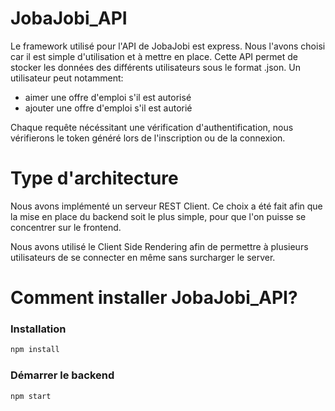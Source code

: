 # JobaJobi_API
Le framework utilisé pour l'API de JobaJobi est express. Nous l'avons choisi car il est simple d'utilisation et à mettre en place.
Cette API permet de stocker les données des différents utilisateurs sous le format .json.
Un utilisateur peut notamment: 
* aimer une offre d'emploi  s'il est autorisé
* ajouter une offre d'emploi s'il est autorié

Chaque requête nécéssitant une vérification d'authentification, nous vérifierons le token généré lors de l'inscription ou de la connexion.

# Type d'architecture
Nous avons implémenté un serveur REST Client. Ce choix a été fait afin que la mise en place du backend soit le plus simple,
pour que l'on puisse se concentrer sur le frontend.

Nous avons utilisé le Client Side Rendering afin de permettre à plusieurs utilisateurs de se connecter en même sans surcharger le server.

# Comment installer JobaJobi_API?

### Installation

```sh
npm install
```

### Démarrer le backend

```sh
npm start
```

